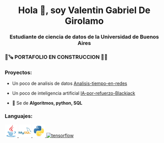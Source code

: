 <h1 align="center">Hola 👋, soy Valentin Gabriel De Girolamo</h1>
<h3 align="center">Estudiante de ciencia de datos de la Universidad de Buenos Aires</h3>

<h3 align="left"> 📏🪚 PORTAFOLIO EN CONSTRUCCION 🔧🔨 </h3>


<h3 align="left">Proyectos:</h3>

- Un poco de analisis de datos [Analisis-tiempo-en-redes](https://github.com/DegiroValen/Analisis-tiempo-en-redes)

- Un poco de inteligencia artificial [IA-por-refuerzo-Blackjack](https://github.com/DegiroValen/IA-por-refuerzo-Blackjack)

- 💬 Se de **Algoritmos, python, SQL**
  
<h3 align="left">Languajes:</h3>
<p align="left"> <a href="https://www.java.com" target="_blank" rel="noreferrer"> <img src="https://raw.githubusercontent.com/devicons/devicon/master/icons/java/java-original.svg" alt="java" width="40" height="40"/> </a> <a href="https://www.mysql.com/" target="_blank" rel="noreferrer"> <img src="https://raw.githubusercontent.com/devicons/devicon/master/icons/mysql/mysql-original-wordmark.svg" alt="mysql" width="40" height="40"/> </a> <a href="https://www.python.org" target="_blank" rel="noreferrer"> <img src="https://raw.githubusercontent.com/devicons/devicon/master/icons/python/python-original.svg" alt="python" width="40" height="40"/> </a> <a href="https://www.tensorflow.org" target="_blank" rel="noreferrer"> <img src="https://www.vectorlogo.zone/logos/tensorflow/tensorflow-icon.svg" alt="tensorflow" width="40" height="40"/> </a> </p>
